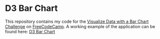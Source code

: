 # D3 Bar Chart
This repository contains my code for the [Visualize Data with a Bar Chart Challenge](https://www.freecodecamp.com/challenges/visualize-data-with-a-bar-chart) on [FreeCodeCamp](https://www.freecodecamp.com/). A working example of the application can be found here: [D3 Bar Chart](http://codepen.io/JosephVega/pen/qNZoWK)
